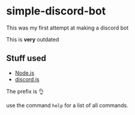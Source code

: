 # simple-discord-bot
  This was my first attempt at making a discord bot
  
  This is <strong>very</strong> outdated
  
  
## Stuff used
- [Node.js](https://nodejs.org)
- [discord.js](https://discord.js.org/)
  
The prefix is 👌

use the command `help` for a list of all commands.
